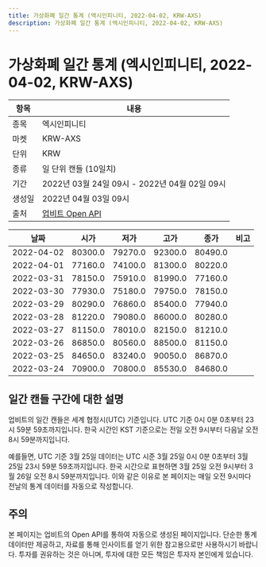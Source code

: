 ```yaml
---
title: 가상화폐 일간 통계 (엑시인피니티, 2022-04-02, KRW-AXS)
description: 가상화폐 일간 통계 (엑시인피니티, 2022-04-02, KRW-AXS)
---
```



가상화폐 일간 통계 (엑시인피니티, 2022-04-02, KRW-AXS)
===

|항목|내용|
|--|--|
|종목|엑시인피니티|
|마켓|KRW-AXS|
|단위|KRW|
|종류|일 단위 캔들 (10일치)|
|기간|2022년 03월 24일 09시 - 2022년 04월 02일 09시|
|생성일|2022년 04월 03일 09시|
|출처|[업비트 Open API](https://docs.upbit.com)|


|날짜|시가|저가|고가|종가|비고|
|--|--|--|--|--|--|
|2022-04-02|80300.0|79270.0|92300.0|80490.0|    |
|2022-04-01|77160.0|74100.0|81300.0|80220.0|    |
|2022-03-31|78150.0|75910.0|81990.0|77160.0|    |
|2022-03-30|77930.0|75180.0|79750.0|78150.0|    |
|2022-03-29|80290.0|76860.0|85400.0|77940.0|    |
|2022-03-28|81220.0|79080.0|86000.0|80280.0|    |
|2022-03-27|81150.0|78010.0|82150.0|81210.0|    |
|2022-03-26|86850.0|80560.0|88500.0|81150.0|    |
|2022-03-25|84650.0|83240.0|90050.0|86870.0|    |
|2022-03-24|70900.0|70800.0|85530.0|84680.0|    |


일간 캔들 구간에 대한 설명
---


업비트의 일간 캔들은 세계 협정시(UTC) 기준입니다. 
UTC 기준 0시 0분 0초부터 23시 59분 59초까지입니다. 
한국 시간인 KST 기준으로는 전일 오전 9시부터 다음날 오전 8시 59분까지입니다. 


예를들면, UTC 기준 3월 25일 데이터는 UTC 시준 3월 25일 0시 0분 0초부터 3월 25일 23시 59분 59초까지입니다. 
한국 시간으로 표현하면 3월 25일 오전 9시부터 3월 26일 오전 8시 59분까지입니다. 
이와 같은 이유로 본 페이지는 매일 오전 9시마다 전날의 통계 데이터를 자동으로 작성합니다. 


주의
---


본 페이지는 업비트의 Open API를 통하여 자동으로 생성된 페이지입니다. 
단순한 통계 데이터만 제공하고, 자료를 통해 인사이트를 얻기 위한 참고용으로만 사용하시기 바랍니다. 
투자를 권유하는 것은 아니며, 투자에 대한 모든 책임은 투자자 본인에게 있습니다. 
